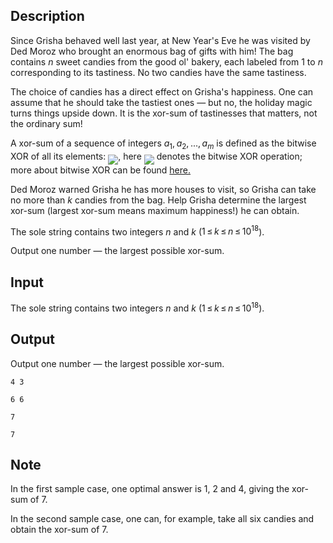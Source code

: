## Description

<div><p>Since Grisha behaved well last year, at New Year's Eve he was visited by Ded Moroz who brought an enormous bag of gifts with him! The bag contains <span class="tex-span"><i>n</i></span> sweet candies from <span class="tex-font-style-it">the good ol' bakery</span>, each labeled from <span class="tex-span">1</span> to <span class="tex-span"><i>n</i></span> corresponding to its tastiness. No two candies have the same tastiness.</p><p>The choice of candies has a direct effect on Grisha's happiness. One can assume that he should take the tastiest ones&nbsp;— but no, the holiday magic turns things upside down. It is the xor-sum of tastinesses that matters, not the ordinary sum!</p><p>A xor-sum of a sequence of integers <span class="tex-span"><i>a</i><sub class="lower-index">1</sub>, <i>a</i><sub class="lower-index">2</sub>, ..., <i>a</i><sub class="lower-index"><i>m</i></sub></span> is defined as the bitwise XOR of all its elements: <img align="middle" class="tex-formula" src="file://Dcm2N8ga.png" style="max-width: 100.0%;max-height: 100.0%;">, here <img align="middle" class="tex-formula" src="file://2Ct6cMut.png" style="max-width: 100.0%;max-height: 100.0%;"> denotes the bitwise XOR operation; more about bitwise XOR can be found <a href="https://en.wikipedia.org/wiki/Bitwise_operation#XOR">here.</a></p><p>Ded Moroz warned Grisha he has more houses to visit, so Grisha can take <span class="tex-font-style-bf">no more than <span class="tex-span"><i>k</i></span></span> candies from the bag. Help Grisha determine the largest xor-sum (largest xor-sum means maximum happiness!) he can obtain.</p></div><div class="input-specification"><p>The sole string contains two integers <span class="tex-span"><i>n</i></span> and <span class="tex-span"><i>k</i></span> (<span class="tex-span">1 ≤ <i>k</i> ≤ <i>n</i> ≤ 10<sup class="upper-index">18</sup></span>).</p></div><div class="output-specification"><p>Output one number&nbsp;— the largest possible xor-sum.</p></div>

## Input

<p>The sole string contains two integers <span class="tex-span"><i>n</i></span> and <span class="tex-span"><i>k</i></span> (<span class="tex-span">1 ≤ <i>k</i> ≤ <i>n</i> ≤ 10<sup class="upper-index">18</sup></span>).</p>

## Output

<p>Output one number&nbsp;— the largest possible xor-sum.</p>





```input1
4 3

```




```input2
6 6

```




```output1
7

```




```output2
7

```



## Note

<p>In the first sample case, one optimal answer is <span class="tex-span">1</span>, <span class="tex-span">2</span> and <span class="tex-span">4</span>, giving the xor-sum of <span class="tex-span">7</span>.</p><p>In the second sample case, one can, for example, take all six candies and obtain the xor-sum of <span class="tex-span">7</span>.</p>
